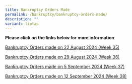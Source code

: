 ```yaml
---
title: Bankruptcy Orders Made
permalink: /bankruptcy/bankruptcy-orders-made/
description: ""
variant: tiptap
---
```

<p><strong>Please click on the links below for more information</strong>:</p>
<p></p>
<p><a href="/files/BOs Made/Bankruptcy_Orders_made_on_22_August_2024__Week_35_.pdf" rel="noopener nofollow" target="_blank">Bankruptcy Orders made on 22 August 2024 (Week 35)</a>
</p>
<p><a href="/files/BOs Made/Bankruptcy_Orders_made_on_29_August_2024__Week_36_.pdf" rel="noopener nofollow" target="_blank">Bankruptcy Orders made on 29 August 2024 (Week 36)</a>
</p>
<p><a href="/files/BOs Made/Bankruptcy_Orders_made_on_5_September_2024__Week_37_.pdf" rel="noopener nofollow" target="_blank">Bankruptcy Orders made on 5 September 2024 (Week 37)</a>
</p>
<p><a href="/files/BOs Made/Bankruptcy_Orders_made_on_12_September_2024__Week_38_.pdf" rel="noopener nofollow" target="_blank">Bankruptcy Orders made on 12 September 2024 (Week 38)</a>
</p>
<p></p>